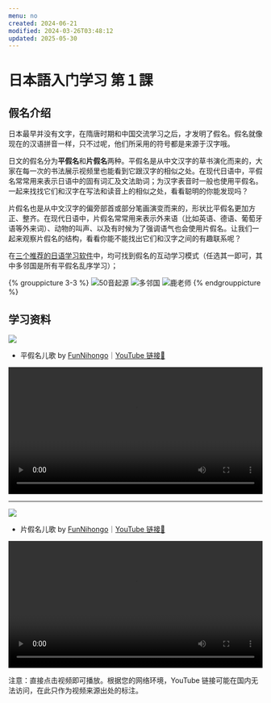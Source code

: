 ```yaml
---
menu: no
created: 2024-06-21
modified: 2024-03-26T03:48:12
updated: 2025-05-30
---
```


# 日本語入门学习 第１課

## 假名介绍

日本最早并没有文字，在隋唐时期和中国交流学习之后，才发明了假名。假名就像现在的汉语拼音一样，只不过呢，他们所采用的符号都是来源于汉字哦。

日文的假名分为**平假名**和**片假名**两种。平假名是从中文汉字的草书演化而来的，大家在每一次的书法展示视频里也能看到它跟汉字的相似之处。在现代日语中，平假名常常用来表示日语中的固有词汇及文法助词；为汉字表音时一般也使用平假名。一起来找找它们和汉字在写法和读音上的相似之处，看看聪明的你能发现吗？

片假名也是从中文汉字的偏旁部首或部分笔画演变而来的，形状比平假名更加方正、整齐。在现代日语中，片假名常常用来表示外来语（比如英语、德语、葡萄牙语等外来词）、动物的叫声、以及有时候为了强调语气也会使用片假名。让我们一起来观察片假名的结构，看看你能不能找出它们和汉字之间的有趣联系呢？

在[三个推荐的日语学习软件](https://minielephant.net/beginner-japanese/#apps)中，均可找到假名的互动学习模式（任选其一即可，其中多邻国是所有平假名乱序学习）；

{% grouppicture 3-3 %}
![50音起源](https://mini-elephant-1318622621.cos.ap-chongqing.myqcloud.com/2024/06/21/IMG_0322.jpeg)
![多邻国](https://mini-elephant-1318622621.cos.ap-chongqing.myqcloud.com/2024/06/21/IMG_0320.jpeg)
![鹿老师](https://mini-elephant-1318622621.cos.ap-chongqing.myqcloud.com/2024/06/21/IMG_0319.jpeg)
{% endgrouppicture %}

## 学习资料

![](https://mini-elephant-1318622621.cos.ap-chongqing.myqcloud.com/english/PsDAOf.jpg)

- 平假名儿歌 by [FunNihongo](https://www.youtube.com/@funnihongo9881)｜[YouTube 链接🔗](https://youtu.be/K-nw5EUxDz0?si=oFzzDq9tIBnE59Zo)

<video width="100%" height="auto" controls>
  <source src="https://mini-elephant-1318622621.cos.ap-chongqing.myqcloud.com/2024/06/21/learn-japanese-hiragana-alphabet-aiueo-song-funnihongo.mp4" type="video/mp4">
</video>

---

![](https://mini-elephant-1318622621.cos.ap-chongqing.myqcloud.com/english/CO08Ja.jpg) 

- 片假名儿歌 by [FunNihongo](https://www.youtube.com/@funnihongo9881)｜[YouTube 链接🔗](https://youtu.be/leH_loxePr8?si=5FJGJVBIeRM1nIA5)

<video width="100%" height="auto" controls>
  <source src="https://mini-elephant-1318622621.cos.ap-chongqing.myqcloud.com/2024/06/21/learn-japanese-katakana-alphabet-aiueo-song-funnihongo.mp4" type="video/mp4">
</video>

<span class="caption">注意：直接点击视频即可播放。根据您的网络环境，YouTube 链接可能在国内无法访问，在此只作为视频来源出处的标注。</span>
